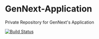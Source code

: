 
# GenNext-Application
Private Repository for GenNext's Application


[![Build Status](https://travis-ci.com/Dhananjayan-PN/GenNext-Application.svg?token=qgq7FWj6Dbh95NB24zzi&branch=master)](https://travis-ci.com/Dhananjayan-PN/GenNext-Application)
